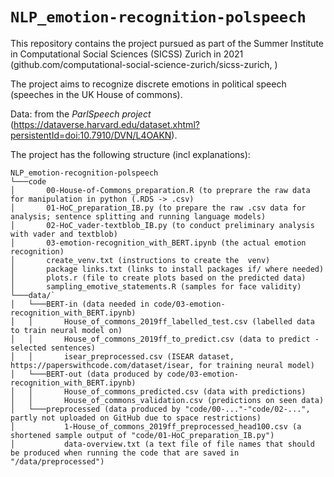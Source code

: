 # `NLP_emotion-recognition-polspeech`

This repository contains the project pursued as part of the Summer Institute in Computational Social Sciences (SICSS) Zurich in 2021 (github.com/computational-social-science-zurich/sicss-zurich, )

The project aims to recognize discrete emotions in political speech (speeches in the UK House of commons).

Data: from the *ParlSpeech project* (https://dataverse.harvard.edu/dataset.xhtml?persistentId=doi:10.7910/DVN/L4OAKN).

The project has the following structure (incl explanations):
```
NLP_emotion-recognition-polspeech
└───code
│       00-House-of-Commons_preparation.R (to preprare the raw data for manipulation in python (.RDS -> .csv)
│       01-HoC_preparation_IB.py (to prepare the raw .csv data for analysis; sentence splitting and running language models)
│       02-HoC_vader-textblob_IB.py (to conduct preliminary analysis with vader and textblob)
│       03-emotion-recognition_with_BERT.ipynb (the actual emotion recognition)
│       create_venv.txt (instructions to create the  venv)
│       package links.txt (links to install packages if/ where needed)
│       plots.r (file to create plots based on the predicted data)
│       sampling_emotive_statements.R (samples for face validity)
└───data/`
│   └───BERT-in (data needed in code/03-emotion-recognition_with_BERT.ipynb)
│   │       House_of_commons_2019ff_labelled_test.csv (labelled data to train neural model on)
│   │       House_of_commons_2019ff_to_predict.csv (data to predict - selected sentences)
│   │       isear_preprocessed.csv (ISEAR dataset, https://paperswithcode.com/dataset/isear, for training neural model)
│   └───BERT-out (data produced by code/03-emotion-recognition_with_BERT.ipynb)
│   │       House_of_commons_predicted.csv (data with predictions)
│   │       House_of_commons_validation.csv (predictions on seen data)
│   └───preprocessed (data produced by "code/00-..."-"code/02-...", partly not uploaded on GitHub due to space restrictions)
│           1-House_of_commons_2019ff_preprocessed_head100.csv (a shortened sample output of "code/01-HoC_preparation_IB.py")
│           data-overview.txt (a text file of file names that should be produced when running the code that are saved in "/data/preprocessed")
